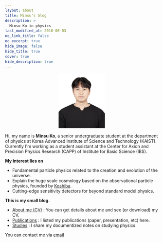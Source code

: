```yaml
---
layout: about
title: Minsu's blog
description: >
  Minsu Ko in physics
last_modified_at: 2018-08-03
no_link_title: false 
no_excerpt: true
hide_image: false
hide_title: true
cover: true
hide_description: true
---
```


<p align="center">
  <img src="/assets/img/me_formal.jpg" style="width:30%; height:auto;"/>
</p>

Hi, my name is **Minsu Ko**, a senior undergraduate student at the department of physics at Korea Advanced Institute of Science
and Technology (KAIST). Currently I'm working as a student assistant at the Center for Axion and Precision Physics
Research (CAPP) of Institute for Basic Science (IBS).

**My interest lies on**
- Fundamental particle physics related to the creation and evolution of the universe.
- Explain the huge scale cosmology based on the observational particle physics, founded by [Koshiba].
- Cutting-edge sensitivity detectors for beyond standard model physics.

**This is my small blog.**
- [About me (CV)] : You can get details about me and see (or download) my CV.
- [Publications] : I listed my publications (paper, presentation, etc) here.
- [Studies] : I share my documentized notes on studying physics.

You can contact me via [email](komin0310@kaist.ac.kr)

[About me (CV)]: /about/
[publications]: /publications/
[Studies]: /studies/
[Koshiba]: https://en.wikipedia.org/wiki/Masatoshi_Koshiba
